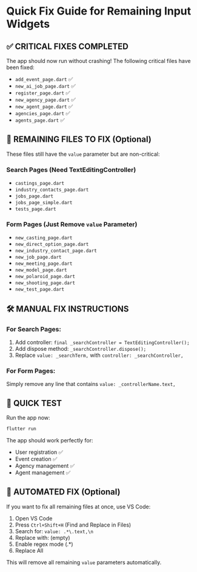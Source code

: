 # Quick Fix Guide for Remaining Input Widgets

## ✅ CRITICAL FIXES COMPLETED
The app should now run without crashing! The following critical files have been fixed:
- `add_event_page.dart` ✅
- `new_ai_job_page.dart` ✅ 
- `register_page.dart` ✅
- `new_agency_page.dart` ✅
- `new_agent_page.dart` ✅
- `agencies_page.dart` ✅
- `agents_page.dart` ✅

## 🔄 REMAINING FILES TO FIX (Optional)
These files still have the `value` parameter but are non-critical:

### Search Pages (Need TextEditingController)
- `castings_page.dart`
- `industry_contacts_page.dart` 
- `jobs_page.dart`
- `jobs_page_simple.dart`
- `tests_page.dart`

### Form Pages (Just Remove `value` Parameter)
- `new_casting_page.dart`
- `new_direct_option_page.dart`
- `new_industry_contact_page.dart`
- `new_job_page.dart`
- `new_meeting_page.dart`
- `new_model_page.dart`
- `new_polaroid_page.dart`
- `new_shooting_page.dart`
- `new_test_page.dart`

## 🛠️ MANUAL FIX INSTRUCTIONS

### For Search Pages:
1. Add controller: `final _searchController = TextEditingController();`
2. Add dispose method: `_searchController.dispose();`
3. Replace `value: _searchTerm,` with `controller: _searchController,`

### For Form Pages:
Simply remove any line that contains `value: _controllerName.text,`

## 🚀 QUICK TEST
Run the app now:
```bash
flutter run
```

The app should work perfectly for:
- User registration ✅
- Event creation ✅
- Agency management ✅
- Agent management ✅

## 📝 AUTOMATED FIX (Optional)
If you want to fix all remaining files at once, use VS Code:

1. Open VS Code
2. Press `Ctrl+Shift+H` (Find and Replace in Files)
3. Search for: `value: .*\.text,\n`
4. Replace with: (empty)
5. Enable regex mode (.*) 
6. Replace All

This will remove all remaining `value` parameters automatically.
